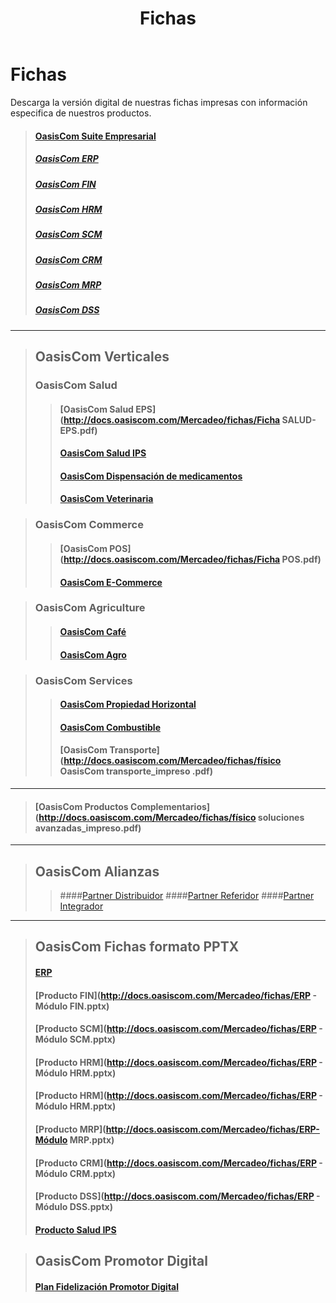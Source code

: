 ﻿---
layout: default
title: Fichas
permalink: /Mercadeo/fichas
editable: si
---

# Fichas

Descarga la versión digital de nuestras fichas impresas con información especifica de nuestros productos.

>#### [OasisCom Suite Empresarial](http://docs.oasiscom.com/Mercadeo/fichas/Físico_solución_general_impreso.pdf)
>##### [OasisCom ERP](http://docs.oasiscom.com/Mercadeo/fichas/Ficha-ERP.pdf)
>##### [OasisCom FIN](http://docs.oasiscom.com/Mercadeo/fichas/Ficha-FIN.pdf)
>##### [OasisCom HRM](http://docs.oasiscom.com/Mercadeo/fichas/Ficha-HRM.pdf)
>##### [OasisCom SCM](http://docs.oasiscom.com/Mercadeo/fichas/Ficha-SCM.pdf)
>##### [OasisCom CRM](http://docs.oasiscom.com/Mercadeo/fichas/Ficha-CRM.pdf)
>##### [OasisCom MRP](http://docs.oasiscom.com/Mercadeo/fichas/Ficha-MRP.pdf)
>##### [OasisCom DSS](http://docs.oasiscom.com/Mercadeo/fichas/Ficha-DSS.pdf)


---
>## OasisCom Verticales
>### OasisCom Salud
>>#### [OasisCom Salud EPS](http://docs.oasiscom.com/Mercadeo/fichas/Ficha SALUD-EPS.pdf)
>>#### [OasisCom Salud IPS ](http://docs.oasiscom.com/Mercadeo/fichas/Ficha-Software-IPS.pdf)
>>#### [OasisCom Dispensación de medicamentos](http://docs.oasiscom.com/Mercadeo/fichas/Dispensacion-de-medicamentos-Ficha-oasiscom.pdf)
>>#### [OasisCom Veterinaria](http://docs.oasiscom.com/Mercadeo/fichas/Ficha-veterinaria.pdf)

>### OasisCom Commerce 
>>#### [OasisCom POS](http://docs.oasiscom.com/Mercadeo/fichas/Ficha POS.pdf)
>>#### [OasisCom E-Commerce](http://docs.oasiscom.com/Mercadeo/fichas/Ficha-Ecommerce.pdf)

>### OasisCom Agriculture
>>#### [OasisCom Café](http://docs.oasiscom.com/Mercadeo/fichas/Ficha-Cafe.pdf)
>>#### [OasisCom Agro](http://docs.oasiscom.com/Mercadeo/fichas/Ficha-Agro.pdf	)

>### OasisCom Services
>>#### [OasisCom Propiedad Horizontal](http://docs.oasiscom.com/Mercadeo/fichas/Ficha-Propiedad-horizontal.pdf)
>>#### [OasisCom Combustible](http://docs.oasiscom.com/Mercadeo/fichas/Ficha-Combustible.pdf	)		
>>#### [OasisCom Transporte](http://docs.oasiscom.com/Mercadeo/fichas/físico OasisCom transporte_impreso .pdf)





---
>#### [OasisCom Productos Complementarios](http://docs.oasiscom.com/Mercadeo/fichas/físico soluciones avanzadas_impreso.pdf)


---
>## OasisCom Alianzas
>>####[Partner Distribuidor](http://docs.oasiscom.com/Mercadeo/fichas/Ficha-Partner-Distribuidor.pdf)
>>####[Partner Referidor](http://docs.oasiscom.com/Mercadeo/fichas/Ficha-Partner-Referidor.pdf)
>>####[Partner Integrador](http://docs.oasiscom.com/Mercadeo/fichas/Ficha-Partner-Integrador.pdf)



---
>## OasisCom Fichas formato PPTX
>#### [ERP](http://docs.oasiscom.com/Mercadeo/fichas/ERP.pptx)
>#### [Producto FIN](http://docs.oasiscom.com/Mercadeo/fichas/ERP - Módulo FIN.pptx)
>#### [Producto SCM](http://docs.oasiscom.com/Mercadeo/fichas/ERP - Módulo SCM.pptx)
>#### [Producto HRM](http://docs.oasiscom.com/Mercadeo/fichas/ERP - Módulo HRM.pptx)
>#### [Producto HRM](http://docs.oasiscom.com/Mercadeo/fichas/ERP - Módulo HRM.pptx)
>#### [Producto MRP](http://docs.oasiscom.com/Mercadeo/fichas/ERP-Módulo MRP.pptx)
>#### [Producto CRM](http://docs.oasiscom.com/Mercadeo/fichas/ERP - Módulo CRM.pptx)
>#### [Producto DSS](http://docs.oasiscom.com/Mercadeo/fichas/ERP - Módulo DSS.pptx)
>#### [Producto Salud IPS](http://docs.oasiscom.com/Mercadeo/fichas/Ficha-salud-IPS.pptx)


>## OasisCom Promotor Digital 
>#### [Plan Fidelización Promotor Digital](http://docs.oasiscom.com/Mercadeo/fichas/Ficha-Promotor-Digital.pdf)